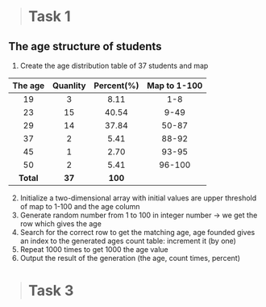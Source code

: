 ># Task 1

## The age structure of students
1. Create the age distribution table of 37 students and map 

|  The age  | Quanlity | Percent(%) |Map to 1-100| 
|:---------:|:--------:|:----------:|:---:|  
|    19     |    3     |    8.11    |1-8|
|    23     |    15    |   40.54    |9-49|
|    29     |    14    |   37.84    |50-87|
|    37     |    2     |    5.41    |88-92|
|    45     |    1     |    2.70    |93-95|
|    50     |    2     |    5.41    |96-100|
| **Total** |  **37**  |  **100**   |

2. Initialize a two-dimensional array with initial values are upper threshold of map to 1-100 and the age column
3. Generate random number from 1 to 100 in integer number ->  we get the row which gives the age
4. Search for the correct row to get the matching age, age founded gives an index to the generated ages count table: increment it (by one)
5. Repeat 1000 times to get 1000 the age value  
6. Output the result of the generation (the age, count times, percent)

># Task 3
